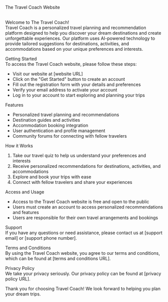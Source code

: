 The Travel Coach Website<br><br>

Welcome to The Travel Coach!<br>
Travel Coach is a personalized travel planning and recommendation platform designed to help you discover your dream destinations and create unforgettable experiences. Our platform uses AI-powered technology to provide tailored suggestions for destinations, activities, and accommodations based on your unique preferences and interests.<br>

Getting Started<br>
To access the Travel Coach website, please follow these steps:
* Visit our website at [website URL]
* Click on the "Get Started" button to create an account
* Fill out the registration form with your details and preferences
* Verify your email address to activate your account
* Log in to your account to start exploring and planning your trips<br>

Features<br>
* Personalized travel planning and recommendations
* Destination guides and activities
* Accommodation booking integration
* User authentication and profile management
* Community forums for connecting with fellow travelers<br>

How it Works<br>
1. Take our travel quiz to help us understand your preferences and interests
2. Receive personalized recommendations for destinations, activities, and accommodations
3. Explore and book your trips with ease
4. Connect with fellow travelers and share your experiences<br>

Access and Usage<br>
* Access to the Travel Coach website is free and open to the public
* Users must create an account to access personalized recommendations and features
* Users are responsible for their own travel arrangements and bookings<br>

Support<br>
If you have any questions or need assistance, please contact us at [support email] or [support phone number].<br>

Terms and Conditions<br>
By using the Travel Coach website, you agree to our terms and conditions, which can be found at [terms and conditions URL].<br>

Privacy Policy<br>
We take your privacy seriously. Our privacy policy can be found at [privacy policy URL].<br>

Thank you for choosing Travel Coach! We look forward to helping you plan your dream trips.

